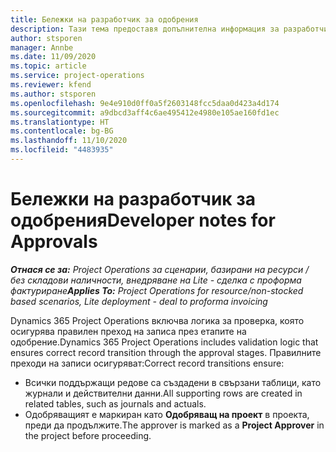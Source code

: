 ```yaml
---
title: Бележки на разработчик за одобрения
description: Тази тема предоставя допълнителна информация за разработчици за работа с одобрения.
author: stsporen
manager: Annbe
ms.date: 11/09/2020
ms.topic: article
ms.service: project-operations
ms.reviewer: kfend
ms.author: stsporen
ms.openlocfilehash: 9e4e910d0ff0a5f2603148fcc5daa0d423a4d174
ms.sourcegitcommit: a9dbcd3aff4c6ae495412e4980e105ae160fd1ec
ms.translationtype: HT
ms.contentlocale: bg-BG
ms.lasthandoff: 11/10/2020
ms.locfileid: "4483935"
---
```

# <a name="developer-notes-for-approvals"></a><span data-ttu-id="44cb3-103">Бележки на разработчик за одобрения</span><span class="sxs-lookup"><span data-stu-id="44cb3-103">Developer notes for Approvals</span></span>

<span data-ttu-id="44cb3-104">_**Отнася се за:** Project Operations за сценарии, базирани на ресурси / без складови наличности, внедряване на Lite - сделка с проформа фактуриране_</span><span class="sxs-lookup"><span data-stu-id="44cb3-104">_**Applies To:** Project Operations for resource/non-stocked based scenarios, Lite deployment - deal to proforma invoicing_</span></span>

<span data-ttu-id="44cb3-105">Dynamics 365 Project Operations включва логика за проверка, която осигурява правилен преход на записа през етапите на одобрение.</span><span class="sxs-lookup"><span data-stu-id="44cb3-105">Dynamics 365 Project Operations includes validation logic that ensures correct record transition through the approval stages.</span></span> <span data-ttu-id="44cb3-106">Правилните преходи на записи осигуряват:</span><span class="sxs-lookup"><span data-stu-id="44cb3-106">Correct record transitions ensure:</span></span> 

  - <span data-ttu-id="44cb3-107">Всички поддържащи редове са създадени в свързани таблици, като журнали и действителни данни.</span><span class="sxs-lookup"><span data-stu-id="44cb3-107">All supporting rows are created in related tables, such as journals and actuals.</span></span>
  - <span data-ttu-id="44cb3-108">Одобряващият е маркиран като **Одобряващ на проект** в проекта, преди да продължите.</span><span class="sxs-lookup"><span data-stu-id="44cb3-108">The approver is marked as a **Project Approver** in the project before proceeding.</span></span>
